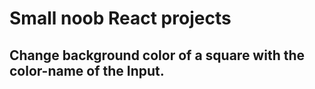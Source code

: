 # Small noob React projects
## Change background color of a square with the color-name of the Input.